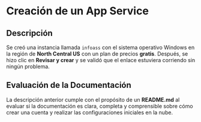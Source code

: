 # Creación de un App Service

## Descripción
Se creó una instancia llamada `infoass` con el sistema operativo Windows en la región de **North Central US** con un plan de precios **gratis**. Después, se hizo clic en **Revisar y crear** y se validó que el enlace estuviera corriendo sin ningún problema.

## Evaluación de la Documentación
La descripción anterior cumple con el propósito de un **README.md** al evaluar si la documentación es clara, completa y comprensible sobre cómo crear una cuenta y realizar las configuraciones iniciales en la nube.
